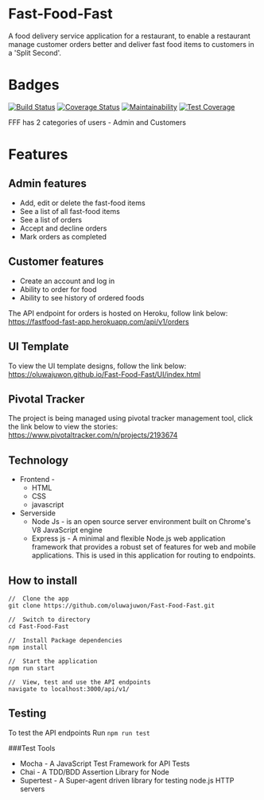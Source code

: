 # Fast-Food-Fast
A food delivery service application for a restaurant, to enable a restaurant manage customer orders better and deliver fast food items to customers in a 'Split Second'.

# Badges
[![Build Status](https://travis-ci.org/oluwajuwon/Fast-Food-Fast.svg?branch=feature-api-v1)](https://travis-ci.org/oluwajuwon/Fast-Food-Fast)
[![Coverage Status](https://coveralls.io/repos/github/oluwajuwon/Fast-Food-Fast/badge.svg?branch=develop)](https://coveralls.io/github/oluwajuwon/Fast-Food-Fast?branch=develop)
[![Maintainability](https://api.codeclimate.com/v1/badges/af624e941c61eb48c035/maintainability)](https://codeclimate.com/github/oluwajuwon/Fast-Food-Fast/maintainability)
[![Test Coverage](https://api.codeclimate.com/v1/badges/af624e941c61eb48c035/test_coverage)](https://codeclimate.com/github/oluwajuwon/Fast-Food-Fast/test_coverage)

FFF has 2 categories of users - Admin and Customers

# Features
 ## Admin features
   - Add, edit or delete the fast-food items
   - See a list of all fast-food items
   - See a list of orders
   - Accept and decline orders
   - Mark orders as completed
    
 ## Customer features
   - Create an account and log in
   - Ability to order for food
   - Ability to see history of ordered foods

The API endpoint for orders is hosted on Heroku, follow link below:
https://fastfood-fast-app.herokuapp.com/api/v1/orders

## UI Template
To view the UI template designs, follow the link below:
https://oluwajuwon.github.io/Fast-Food-Fast/UI/index.html
 
## Pivotal Tracker 
The project is being managed using pivotal tracker management tool, click the link below to view the stories:
https://www.pivotaltracker.com/n/projects/2193674
    
## Technology
  - Frontend - 
      - HTML
      - CSS
      - javascript
  - Serverside
      - Node Js - is an open source server environment built on Chrome's V8 JavaScript engine
      - Express js -  A minimal and flexible Node.js web application framework that provides a robust set of features for web and mobile applications. This is used in this application for routing to endpoints.
  
## How to install
  ```
  //  Clone the app
  git clone https://github.com/oluwajuwon/Fast-Food-Fast.git
    
  //  Switch to directory
  cd Fast-Food-Fast

  //  Install Package dependencies
  npm install

  //  Start the application
  npm run start

  //  View, test and use the API endpoints
  navigate to localhost:3000/api/v1/ 
  
```
## Testing
  To test the API endpoints Run `npm run test`
  
###Test Tools
 - Mocha - A JavaScript Test Framework for API Tests
 - Chai - A TDD/BDD Assertion Library for Node
 - Supertest - A Super-agent driven library for testing node.js HTTP servers
